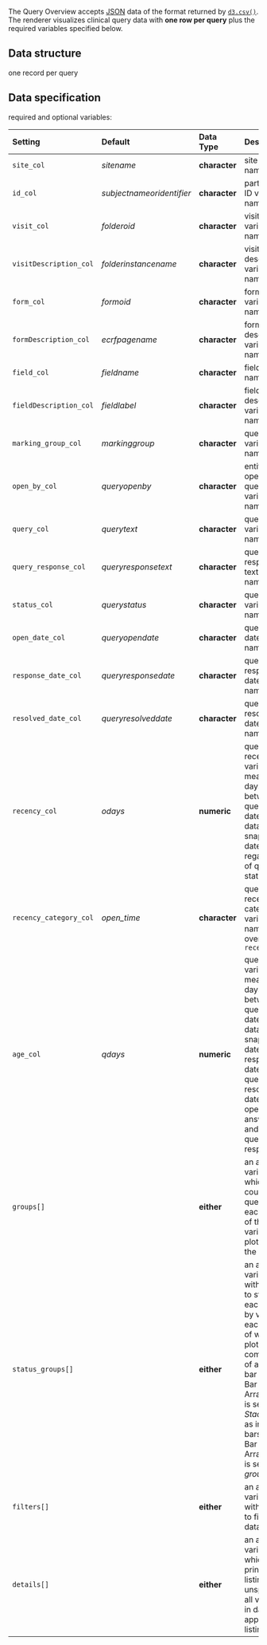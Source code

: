 The Query Overview accepts [JSON](https://en.wikipedia.org/wiki/JSON) data of the format returned by [`d3.csv()`](https://github.com/d3/d3-3.x-api-reference/blob/master/CSV.md). The renderer visualizes clinical query data with **one row per query** plus the required variables specified below.

## Data structure
one record per query

## Data specification
required and optional variables:

| Setting | Default | Data Type | Description | Required? |
|:--------|:--------|:----------|:------------|:---------:|
|`site_col`|_sitename_|**character**|site variable name|**Yes**|
|`id_col`|_subjectnameoridentifier_|**character**|participant ID variable name||
|`visit_col`|_folderoid_|**character**|visit/folder variable name|**Yes**|
|`visitDescription_col`|_folderinstancename_|**character**|visit/folder description variable name||
|`form_col`|_formoid_|**character**|form variable name|**Yes**|
|`formDescription_col`|_ecrfpagename_|**character**|form description variable name||
|`field_col`|_fieldname_|**character**|field variable name|**Yes**|
|`fieldDescription_col`|_fieldlabel_|**character**|field description variable name||
|`marking_group_col`|_markinggroup_|**character**|query origin variable name|**Yes**|
|`open_by_col`|_queryopenby_|**character**|entity opening query variable name||
|`query_col`|_querytext_|**character**|query text variable name||
|`query_response_col`|_queryresponsetext_|**character**|query response text variable name||
|`status_col`|_querystatus_|**character**|query status variable name|**Yes**|
|`open_date_col`|_queryopendate_|**character**|query open date variable name||
|`response_date_col`|_queryresponsedate_|**character**|query response date variable name||
|`resolved_date_col`|_queryresolveddate_|**character**|query resolution date variable name||
|`recency_col`|_odays_|**numeric**|query recency variable measured in days between query open date and data snapshot date, regardless of query status||
|`recency_category_col`|_open_time_|**character**|query recency category variable name; overrides `recency_col`||
|`age_col`|_qdays_|**numeric**|query age variable measured in days between query open date and data snapshot date, query response date, or query resolution date for open, answered, and resolved queries, respectively|**Yes**|
|`groups[]`||**either**|an array of variables by which to count queries; each value of the variable is plotted on the y-axis||
|`status_groups[]`||**either**|an array of variables with which to stratify each group-by value, each value of which plots as a component of a stacked bar when Bar Arrangement is set to _Stacked_ or as individual bars when Bar Arrangement is set to _grouped_||
|`filters[]`||**either**|an array of variables with which to filter the data||
|`details[]`||**either**|an array of variables which will print in the listing; if unspecified all variables in data will appear in listing||